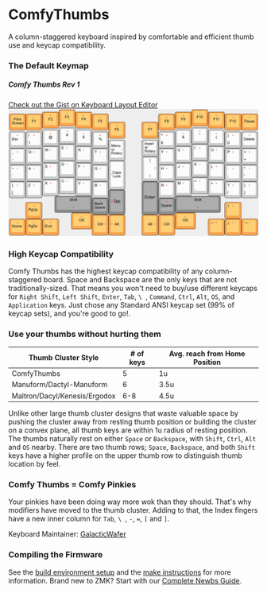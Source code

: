 # ComfyThumbs

A column-staggered keyboard inspired by comfortable and efficient thumb use and keycap compatibility.

### The Default Keymap
<h5><b>Comfy Thumbs Rev 1</b></h5>


[Check out the Gist on Keyboard Layout Editor](http://www.keyboard-layout-editor.com/#/gists/f06e432c5aefd1113cb8e74766a2c700)
![Default Keymap](./ComfyThumbsLayout.jpg)
<p>

### High Keycap Compatibility

Comfy Thumbs has the highest keycap compatibility of any column-staggered board. Space and Backspace are the only keys that are not traditionally-sized. That means you won't need to buy/use different keycaps for `Right Shift`, `Left Shift`, `Enter`, `Tab`, `\ `, `Command`, `Ctrl`, `Alt`, `OS`, and `Application` keys. Just chose any Standard ANSI keycap set (99% of keycap sets), and you're good to go!. 

<p>

### Use your thumbs without hurting them

|Thumb Cluster Style|# of keys|Avg. reach from Home Position|
|---|---|---|
|ComfyThumbs|5|1u
|Manuform/Dactyl-Manuform|6|3.5u
|Maltron/Dacyl/Kenesis/Ergodox|6-8|4.5u

Unlike other large thumb cluster designs that waste valuable space by pushing the cluster away from resting thumb position or building the cluster on a convex plane, all thumb keys are within 1u radius of resting position. The thumbs naturally rest on either `Space` or `Backspace`, with `Shift`, `Ctrl`, `Alt` and `OS` nearby. There are two thumb rows; `Space`, `Backspace`, and both `Shift` keys have a higher profile on the upper thumb row to distinguish thumb location by feel.


### Comfy Thumbs = Comfy Pinkies
Your pinkies have been doing way more wok than they should. That's why modifiers have moved to the thumb cluster. Adding to that, the Index fingers have a new inner column for `Tab`, `\ `, `-`, `=`,  `[` and `]`.


Keyboard Maintainer: [GalacticWafer](https://github.com/GalacticWafer)  

### Compiling the Firmware

See the [build environment setup](Todo) and the [make instructions](Todo) for more information. Brand new to ZMK? Start with our [Complete Newbs Guide](Todo).

